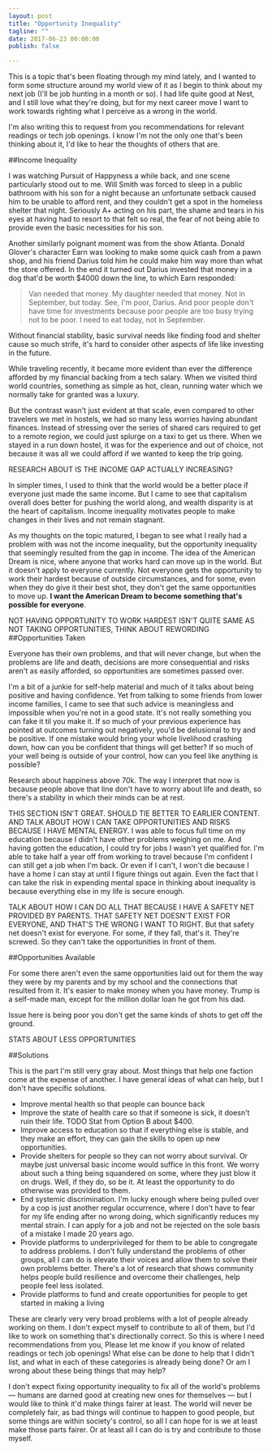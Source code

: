 ```yaml
---
layout: post
title: "Opportunity Inequality"
tagline: ""
date: 2017-06-23 00:00:00
publish: false

---
```


This is a topic that's been floating through my mind lately, and I wanted to 
form some structure around my world view of it as I begin to think about my next 
job (I'll be job hunting in a month or so). I had life quite good at Nest, and I 
still love what they're doing, but for my next career move I want to work 
towards righting what I perceive as a wrong in the world.

I'm also writing this to request from you recommendations for relevant readings 
or tech job openings. I know I'm not the only one that's been thinking about it, 
I'd like to hear the thoughts of others that are.

##Income Inequality

I was watching Pursuit of Happyness a while back, and one scene particularly 
stood out to me. Will Smith was forced to sleep in a public bathroom with his 
son for a night because an unfortunate setback caused him to be unable to afford 
rent, and they couldn't get a spot in the homeless shelter that night. Seriously 
A+ acting on his part, the shame and tears in his eyes at having had to resort 
to that felt so real, the fear of not being able to provide even the basic 
necessities for his son.

Another similarly poignant moment was from the show Atlanta. Donald Glover's 
character Earn was looking to make some quick cash from a pawn shop, and his 
friend Darius told him he could make him way more than what the store offered. 
In the end it turned out Darius invested that money in a dog that'd be worth 
$4000 down the line, to which Earn responded:

> Van needed that money. My daughter needed that money. Not in September, but 
> today. See, I'm poor, Darius. And poor people don't have time for investments 
> because poor people are too busy trying not to be poor. I need to eat today, 
> not in September.

Without financial stability, basic survival needs like finding food and shelter 
cause so much strife, it's hard to consider other aspects of life like investing 
in the future.

While traveling recently, it became more evident than ever the difference 
afforded by my financial backing from a tech salary. When we visited third world 
countries, something as simple as hot, clean, running water which we normally 
take for granted was a luxury.

But the contrast wasn't just evident at that scale, even compared to other 
travelers we met in hostels, we had so many less worries having abundant 
finances. Instead of stressing over the series of shared cars required to get to 
a remote region, we could just splurge on a taxi to get us there. When we stayed 
in a run down hostel, it was for the experience and out of choice, not because 
it was all we could afford if we wanted to keep the trip going.

RESEARCH ABOUT IS THE INCOME GAP ACTUALLY INCREASING?

In simpler times, I used to think that the world would be a better place if 
everyone just made the same income. But I came to see that capitalism overall 
does better for pushing the world along, and wealth disparity is at the heart of 
capitalism. Income inequality motivates people to make changes in their lives 
and not remain stagnant.

As my thoughts on the topic matured, I began to see what I really had a problem 
with was not the income inequality, but the opportunity inequality that 
seemingly resulted from the gap in income. The idea of the American Dream is 
nice, where anyone that works hard can move up in the world. But it doesn't 
apply to everyone currently. Not everyone gets the opportunity to work their 
hardest because of outside circumstances, and for some, even when they do give 
it their best shot, they don't get the same opportunities to move up. __I want 
the American Dream to become something that's possible for everyone__.

NOT HAVING OPPORTUNITY TO WORK HARDEST ISN'T QUITE SAME AS NOT TAKING 
OPPORTUNITIES, THINK ABOUT REWORDING
##Opportunities Taken

Everyone has their own problems, and that will never change, but when the 
problems are life and death, decisions are more consequential and risks aren't 
as easily afforded, so opportunities are sometimes passed over.

I'm a bit of a junkie for self-help material and much of it talks about being 
positive and having confidence. Yet from talking to some friends from lower 
income families, I came to see that such advice is meaningless and impossible 
when you're not in a good state. It's not really something you can fake it til 
you make it. If so much of your previous experience has pointed at outcomes 
turning out negatively, you'd be delusional to try and be positive. If one 
mistake would bring your whole livelihood crashing down, how can you be 
confident that things will get better? If so much of your well being is outside 
of your control, how can you feel like anything is possible?

Research about happiness above 70k. The way I interpret that now is because 
people above that line don't have to worry about life and death, so there's a 
stability in which their minds can be at rest.

THIS SECTION ISN'T GREAT. SHOULD TIE BETTER TO EARLIER CONTENT. AND TALK ABOUT 
HOW I CAN TAKE OPPORTUNITIES AND RISKS BECAUSE I HAVE MENTAL ENERGY.
I was able to focus full time on my education because I didn't have other 
problems weighing on me. And having gotten the education, I could try for jobs I 
wasn't yet qualified for. I'm able to take half a year off from working to 
travel because I'm confident I can still get a job when I'm back. Or even if I 
can't, I won't die because I have a home I can stay at until I figure things out 
again. Even the fact that I can take the risk in expending mental space in 
thinking about inequality is because everything else in my life is secure 
enough.

TALK ABOUT HOW I CAN DO ALL THAT BECAUSE I HAVE A SAFETY NET PROVIDED BY 
PARENTS. THAT SAFETY NET DOESN'T EXIST FOR EVERYONE, AND THAT'S THE WRONG I WANT 
TO RIGHT.
But that safety net doesn't exist for everyone. For some, if they fall, that's 
it. They're screwed. So they can't take the opportunities in front of them.

##Opportunities Available

For some there aren't even the same opportunities laid out for them the way they 
were by my parents and by my school and the connections that resulted from it. 
It's easier to make money when you have money. Trump is a self-made man, except 
for the million dollar loan he got from his dad.

Issue here is being poor you don't get the same kinds of shots to get off the 
ground.

STATS ABOUT LESS OPPORTUNITIES

##Solutions

This is the part I'm still very gray about. Most things that help one faction 
come at the expense of another. I have general ideas of what can help, but I 
don't have specific solutions.

- Improve mental health so that people can bounce back
- Improve the state of health care so that if someone is sick, it doesn't ruin 
  their life. TODO Stat from Option B about $400.
- Improve access to education so that if everything else is stable, and they 
  make an effort, they can gain the skills to open up new opportunities.
- Provide shelters for people so they can not worry about survival. Or maybe 
  just universal basic income would suffice in this front. We worry about such a 
  thing being squandered on some, where they just blow it on drugs. Well, if 
  they do, so be it. At least the opportunity to do otherwise was provided to 
  them.
- End systemic discrimination. I'm lucky enough where being pulled over by a cop 
  is just another regular occurrence, where I don't have to fear for my life 
  ending after no wrong doing, which significantly reduces my mental strain. I 
  can apply for a job and not be rejected on the sole basis of a mistake I made 
  20 years ago.
- Provide platforms to underprivileged for them to be able to congregate to 
  address problems. I don't fully understand the problems of other groups, all I 
  can do is elevate their voices and allow them to solve their own problems 
  better. There's a lot of research that shows community helps people build 
  resilience and overcome their challenges, help people feel less isolated.
- Provide platforms to fund and create opportunities for people to get started 
  in making a living

These are clearly very very broad problems with a lot of people already working 
on them. I don't expect myself to contribute to all of them, but I'd like to 
work on something that's directionally correct. So this is where I need 
recommendations from you, Please let me know if you know of related readings or 
tech job openings! What else can be done to help that I didn't list, and what in 
each of these categories is already being done? Or am I wrong about these being 
things that may help?

I don't expect fixing opportunity inequality to fix all of the world's problems 
&mdash; humans are darned good at creating new ones for themselves &mdash; but I 
would like to think it'd make things fairer at least. The world will never be 
completely fair, as bad things will continue to happen to good people, but some 
things are within society's control, so all I can hope for is we at least make 
those parts fairer. Or at least all I can do is try and contribute to those 
myself.
